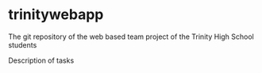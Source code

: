 # trinitywebapp
The git repository of the web based team project of the Trinity High School students

Description of tasks
